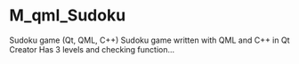 # M_qml_Sudoku
Sudoku game (Qt, QML, C++)
Sudoku game written with QML and C++ in Qt Creator
Has 3 levels and checking function...